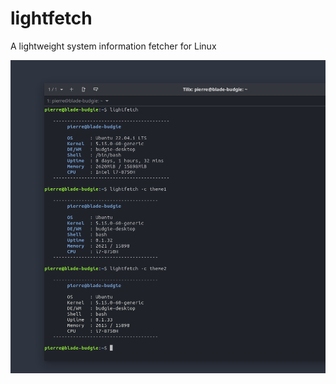 # lightfetch
A lightweight system information fetcher for Linux  

![Alt text](/screenshots/lightfetch0.png?raw=true "Optional Title")
